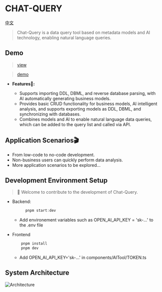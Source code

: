 # CHAT-QUERY

[中文](./README-zh.md)

> Chat-Query is a data query tool based on metadata models and AI technology, enabling natural language queries.

## Demo

> [view](https://chat-quey.netlify.app/)

> [demo](https://cdn.glitch.me/fd139a45-4a65-41b6-9634-41617ab20cdc/%E6%BC%94%E7%A4%BA.gif?v=1686907695067)

+ **Features🐂:**

	- Supports importing DDL, DBML, and reverse database parsing, with AI automatically generating business models.
	- Provides basic CRUD functionality for business models, AI intelligent analysis, and supports exporting models as DDL, DBML, and synchronizing with databases.
	- Combines models and AI to enable natural language data queries, which can be added to the query list and called via API.

## Application Scenarios🎬

+ From low-code to no-code development.
+ Non-business users can quickly perform data analysis.
+ More application scenarios to be explored...

## Development Environment Setup

> 👏 Welcome to contribute to the development of Chat-Query.

+ Backend:

  ```js
		pnpm start:dev
	```
	- Add environement variables such as OPEN_AI_API_KEY = 'sk-...' to the .env file

+ Frontend

	```js
		pnpm install
		pnpm dev
	```
	- Add OPEN_AI_API_KEY='sk-...' in components/AITool/TOKEN.ts

## System Architecture

![Architecture](https://cdn.glitch.global/fd139a45-4a65-41b6-9634-41617ab20cdc/%E6%97%A0%E6%A0%87%E9%A2%98-2023-05-31-1202%20(1).png?v=1686908252244)
